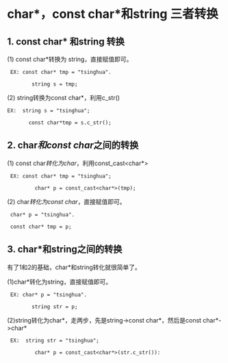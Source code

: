 # char*，const char*和string 三者转换

## 1. const char* 和string 转换

(1) const char*转换为 string，直接赋值即可。

     EX: const char* tmp = "tsinghua".

            string s = tmp;

(2) string转换为const char*，利用c_str()

    EX:  string s = "tsinghua";

           const char*tmp = s.c_str();

## 2. char*和const char*之间的转换

(1) const char*转化为char*，利用const_cast<char*>

     EX: const char* tmp = "tsinghua";

             char* p = const_cast<char*>(tmp);

(2) char*转化为const char*，直接赋值即可。

     char* p = "tsinghua".

     const char* tmp = p;

## 3. char*和string之间的转换

  有了1和2的基础，char*和string转化就很简单了。

(1)char*转化为string，直接赋值即可。

     EX: char* p = "tsinghua".

            string str = p;

(2)string转化为char*，走两步，先是string->const char*，然后是const char*->char*

     EX:  string str = "tsinghua";

             char* p = const_cast<char*>(str.c_str()):